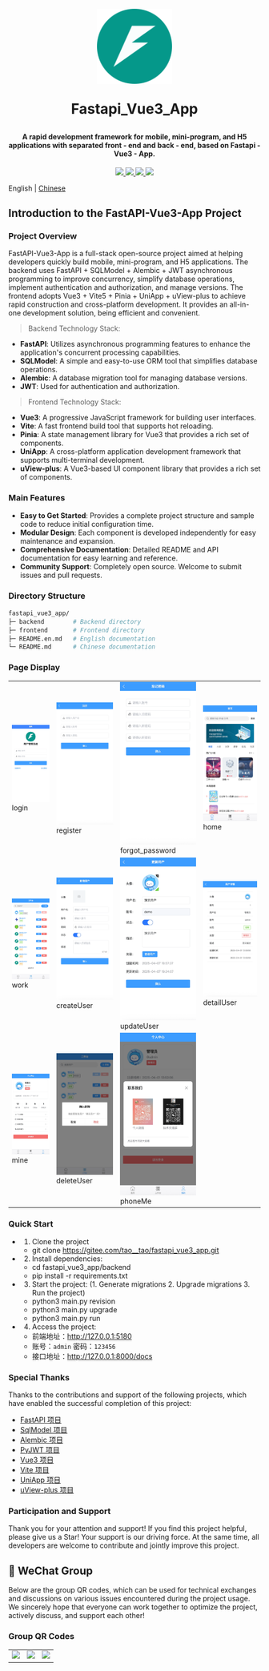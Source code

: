 <div align="center">
   <p align="center">
      <img src="./frontend/src/static//logo.png" height="150" alt="logo"/>
   </p>
   <h1 align="center" style="margin: 30px 0 30px; font-weight: bold;">Fastapi_Vue3_App</h1>
   <h4 align="center">A rapid development framework for mobile, mini-program, and H5 applications with separated front - end and back - end, based on Fastapi - Vue3 - App.</h4>
   <p align="center">
      <a href="https://gitee.com/tao__tao/fastapi_vue3_app.git">
         <img src="https://gitee.com/tao__tao/fastapi_vue3_app/badge/star.svg?theme=dark">
      </a>
      <a href="https://github.com/1014TaoTao/fastapi_vue3_app.git">
         <img src="https://img.shields.io/github/stars/1014TaoTao/fastapi_vue3_app?style=social">
      </a>
      <a href="https://gitee.com/tao__tao/fastapi_vue3_app/blob/master/LICENSE">
         <img src="https://img.shields.io/badge/License-MIT-orange">
      </a>
      <img src="https://img.shields.io/badge/Python-≥3.10-blue">
   </p>
</div>

English | [Chinese](./README.md)

## Introduction to the FastAPI-Vue3-App Project

### Project Overview

FastAPI-Vue3-App is a full-stack open-source project aimed at helping developers quickly build mobile, mini-program, and H5 applications. The backend uses FastAPI + SQLModel + Alembic + JWT asynchronous programming to improve concurrency, simplify database operations, implement authentication and authorization, and manage versions. The frontend adopts Vue3 + Vite5 + Pinia + UniApp + uView-plus to achieve rapid construction and cross-platform development. It provides an all-in-one development solution, being efficient and convenient.

> Backend Technology Stack:

- **FastAPI**: Utilizes asynchronous programming features to enhance the application's concurrent processing capabilities.
- **SQLModel**: A simple and easy-to-use ORM tool that simplifies database operations.
- **Alembic**: A database migration tool for managing database versions.
- **JWT**: Used for authentication and authorization.

> Frontend Technology Stack:

- **Vue3**: A progressive JavaScript framework for building user interfaces.
- **Vite**: A fast frontend build tool that supports hot reloading.
- **Pinia**: A state management library for Vue3 that provides a rich set of components.
- **UniApp**: A cross-platform application development framework that supports multi-terminal development.
- **uView-plus**: A Vue3-based UI component library that provides a rich set of components.

### Main Features

- **Easy to Get Started**: Provides a complete project structure and sample code to reduce initial configuration time.
- **Modular Design**: Each component is developed independently for easy maintenance and expansion.
- **Comprehensive Documentation**: Detailed README and API documentation for easy learning and reference.
- **Community Support**: Completely open source. Welcome to submit issues and pull requests.

### Directory Structure

```sh
fastapi_vue3_app/
├─ backend        # Backend directory
├─ frontend       # Frontend directory
├─ README.en.md   # English documentation
└─ README.md      # Chinese documentation
```

### Page Display

<table>
    <tr>
        <td><img src="./frontend/public/登录.jpeg"/>login</td>
        <td><img src="./frontend/public/注册.png"/>register</td>
        <td><img src="./frontend/public/忘记密码.png"/>forgot_password</td>
        <td><img src="./frontend/public/首页.png"/>home</td>
   </tr>
   <tr>
        <td><img src="./frontend/public/工作台.png"/>work</td>
        <td><img src="./frontend/public/新增用户.png"/>createUser</td>
        <td><img src="./frontend/public/更新用户.png"/>updateUser</td>
        <td><img src="./frontend/public/用户详情.png"/>detailUser</td>
   </tr>
    <tr>
        <td><img src="./frontend/public/个人中心.png"/>mine</td>
        <td><img src="./frontend/public/删除用户.png"/>deleteUser</td>
        <td><img src="./frontend/public/联系我们.png"/>phoneMe</td>
   </tr>
</table>

### Quick Start

- 1. Clone the project

  - git clone <https://gitee.com/tao__tao/fastapi_vue3_app.git>

- 2. Install dependencies:

  - cd fastapi_vue3_app/backend
  - pip install -r requirements.txt

- 3. Start the project: (1. Generate migrations 2. Upgrade migrations 3. Run the project)

  - python3 main.py revision
  - python3 main.py upgrade
  - python3 main.py run

- 4. Access the project:
  
  - 前端地址：<http://127.0.0.1:5180>
  - 账号：`admin` 密码：`123456`
  - 接口地址：<http://127.0.0.1:8000/docs>

### Special Thanks

Thanks to the contributions and support of the following projects, which have enabled the successful completion of this project:

- [FastAPI 项目](https://github.com/fastapi/fastapi)
- [SqlModel 项目](https://github.com/fastapi/sqlmodel)
- [Alembic 项目](https://github.com/sqlalchemy/alembic)
- [PyJWT 项目](https://github.com/jpadilla/pyjwt)
- [Vue3 项目](https://github.com/vuejs/vue)
- [Vite 项目](https://github.com/vitejs/vite)
- [UniApp 项目](https://github.com/dcloudio/uni-app)
- [uView-plus 项目](https://uiadmin.net/uview-plus)

### Participation and Support

Thank you for your attention and support! If you find this project helpful, please give us a Star! Your support is our driving force. At the same time, all developers are welcome to contribute and jointly improve this project.

## 🎨 WeChat Group

Below are the group QR codes, which can be used for technical exchanges and discussions on various issues encountered during the project usage. We sincerely hope that everyone can work together to optimize the project, actively discuss, and support each other!

### Group QR Codes

<table>
    <tr>
      <td><img src="https://gitee.com/tao__tao/fastapi_vue3_admin/raw/master/mkdocs/docs/resources/images/微信.jpg"/></td>
      <td><img src="https://gitee.com/tao__tao/fastapi_vue3_admin/raw/master/mkdocs/docs/resources/images/微信群.jpg"/></td>
      <td><img src="https://gitee.com/tao__tao/fastapi_vue3_admin/raw/master/mkdocs/docs/resources/images/wechatPay.jpg"/></td>
    </tr>
</table>
